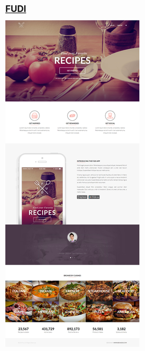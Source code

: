# [FUDI](https://ashuksu.github.io/fudi/app)

![FUDI](https://raw.githubusercontent.com/ashuksu/fudi/refs/heads/main/%23source/fudi.jpg)
